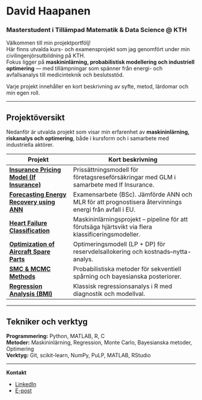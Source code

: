 # David Haapanen
### Masterstudent i Tillämpad Matematik & Data Science @ KTH

Välkommen till min projektportfölj!  
Här finns utvalda kurs- och examensprojekt som jag genomfört under min civilingenjörsutbildning på KTH.  
Fokus ligger på **maskininlärning, probabilistisk modellering och industriell optimering** — med tillämpningar som spänner från energi- och avfallsanalys till medicinteknik och beslutsstöd.

Varje projekt innehåller en kort beskrivning av syfte, metod, lärdomar och min egen roll.

---

## Projektöversikt

Nedanför är utvalda projekt som visar min erfarenhet av **maskininlärning, riskanalys och optimering**, både i kursform och i samarbete med industriella aktörer.

| Projekt | Kort beskrivning |
|----------|------------------|
| [**Insurance Pricing Model (If Insurance)**](./insurance-pricing-glm) | Prissättningsmodell för företagsreseförsäkringar med GLM i samarbete med If Insurance. |
| [**Forecasting Energy Recovery using ANN**](./kex-ann-mlr) | Examensarbete (BSc). Jämförde ANN och MLR för att prognostisera återvinnings energi från avfall i EU. |
| [**Heart Failure Classification**](./heart-failure-ml) | Maskininlärningsprojekt – pipeline för att förutsäga hjärtsvikt via flera klassificeringsmodeller. |
| [**Optimization of Aircraft Spare Parts**](./system-engineering-lp) | Optimeringsmodell (LP + DP) för reservdelsallokering och kostnads–nytta-analys. |
| [**SMC & MCMC Methods**](./smc-mcmc-methods) | Probabilistiska metoder för sekventiell spårning och bayesianska posteriorer. |
| [**Regression Analysis (BMI)**](./regression-bmi) | Klassisk regressionsanalys i R med diagnostik och modellval. |

---

## Tekniker och verktyg
**Programmering:** Python, MATLAB, R, C  
**Metoder:** Maskininlärning, Regression, Monte Carlo, Bayesianska metoder, Optimering  
**Verktyg:** Git, scikit-learn, NumPy, PuLP, MATLAB, RStudio

---

**Kontakt**
- [LinkedIn](https://www.linkedin.com/in/david-haapanen-b48b47211)
- [E-post](mailto:davidhaa@kth.se)
